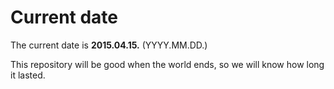 # Current date

The current date is **2015.04.15.** (YYYY.MM.DD.)

This repository will be good when the world ends, so we will know how long it lasted.